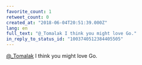 ```yaml
---
favorite_count: 1
retweet_count: 0
created_at: "2018-06-04T20:51:39.000Z"
lang: en
full_text: "@_Tomalak I think you might love Go."
in_reply_to_status_id: "1003740512384405505"
---
```


[@\_Tomalak](https://twitter.com/_Tomalak) I think you might love Go.
